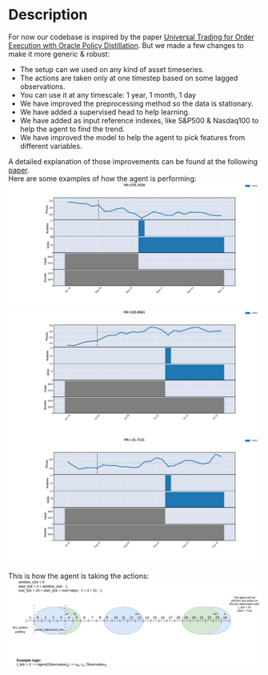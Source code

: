 # Description
For now our codebase is inspired by the paper [Universal Trading for Order Execution with Oracle Policy Distillation](https://arxiv.org/abs/2103.10860). 
But we made a few changes to make it more generic & robust:
* The setup can we used on any kind of asset timeseries.
* The actions are taken only at one timestep based on some lagged observations.
* You can use it at any timescale: 1 year, 1 month, 1 day
* We have improved the preprocessing method so the data is stationary.
* We have added a supervised head to help learning.
* We have added as input reference indexes, like S&P500 & Nasdaq100 to help the agent to find the trend.
* We have improved the model to help the agent to pick features from different variables.

A detailed explanation of those improvements can be found at the following [paper]().
<br>Here are some examples of how the agent is performing:
![graph2](../images/graph1_opds.png)
![graph3](../images/graph2_opds.png)
![graph4](../images/graph3_opds.png)

This is how the agent is taking the actions:
![actions](../images/window_logic.jpg)
